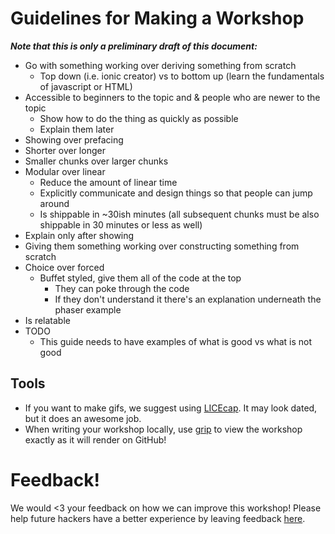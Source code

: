 # Guidelines for Making a Workshop

**_Note that this is only a preliminary draft of this document:_**

- Go with something working over deriving something from scratch
  - Top down (i.e. ionic creator) vs to bottom up (learn the fundamentals of
    javascript or HTML)
- Accessible to beginners to the topic and & people who are newer to the topic
  - Show how to do the thing as quickly as possible
  - Explain them later
- Showing over prefacing
- Shorter over longer
- Smaller chunks over larger chunks
- Modular over linear
  - Reduce the amount of linear time
  - Explicitly communicate and design things so that people can jump around
  - Is shippable in ~30ish minutes (all subsequent chunks must be also shippable
    in 30 minutes or less as well)
- Explain only after showing
- Giving them something working over constructing something from scratch
- Choice over forced
  - Buffet styled, give them all of the code at the top
    - They can poke through the code
    - If they don't understand it there's an explanation underneath the phaser
      example
- Is relatable
- TODO
  - This guide needs to have examples of what is good vs what is not good

## Tools

- If you want to make gifs, we suggest using
  [LICEcap](http://www.cockos.com/licecap/). It may look dated, but it does an
  awesome job.
- When writing your workshop locally, use
  [grip](https://github.com/joeyespo/grip) to view the workshop exactly as it
  will render on GitHub!

# Feedback!

We would <3 your feedback on how we can improve this workshop! Please help
future hackers have a better experience by leaving feedback
[here](https://docs.google.com/forms/d/1IxbiDtyP-UOx3hRGu3o2I-iVll95xQ6I_pW8JS3TZ2k/viewform?entry.1677546962=The+guidelines+for+making+a+workshop).

